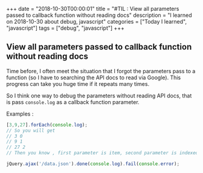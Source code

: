 +++
date = "2018-10-30T00:00:01"
title = "#TIL : View all parameters passed to callback function without reading docs"
description = "I learned on 2018-10-30 about debug, javascript"
categories = ["Today I learned", "javascript"]
tags = ["debug", "javascript"]
+++



## View all parameters passed to callback function without reading docs

Time before, I often meet the situation that I forgot the parameters pass to a function (so I have to searching the API docs to read via Google). This progress can take you huge time if it repeats many times.

So I think one way to debug the parameters without reading API docs, that is pass `console.log` as a callback function parameter.

Examples :

```js
[3,9,27].forEach(console.log);
// So you will get
// 3 0
// 9 1
// 27 2
// Then you know , first parameter is item, second parameter is indexed key
```

```js
jQuery.ajax('/data.json').done(console.log).fail(console.error);
```
